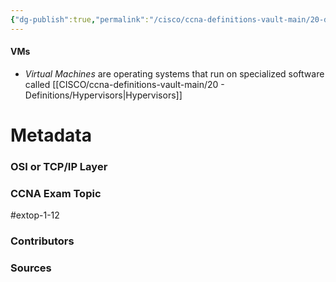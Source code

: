 ```yaml
---
{"dg-publish":true,"permalink":"/cisco/ccna-definitions-vault-main/20-definitions/v-ms/","tags":["defs_ccna"]}
---
```


#### VMs
- *Virtual Machines* are operating systems that run on specialized software called [[CISCO/ccna-definitions-vault-main/20 - Definitions/Hypervisors\|Hypervisors]]





# Metadata
### OSI or TCP/IP Layer

### CCNA Exam Topic
#extop-1-12 
### Contributors

### Sources
